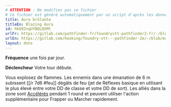```yaml
---
# ATTENTION : Ne modifiez pas ce fichier
# Ce fichier est généré automatiquement par un script d'après les données du module Foundry VTT officiel et de sa traduction
title: Aura brûlante
titleEn: Blazing Aura
id: hkU92nqUYBQLQSMt
urlFr: https://gitlab.com/pathfinder-fr/foundryvtt-pathfinder2-fr/-/blob/master/data/feats/hkU92nqUYBQLQSMt.htm
urlEn: https://gitlab.com/hooking/foundry-vtt---pathfinder-2e/-/blob/master/packs/data/feats.db/blazing-aura.json
layout: dons
---
```

**Fréquence** une fois par jour.

**Déclencheur** Votre tour débute.

Vous explosez de flammes. Les ennemis dans une émanation de 6 m subissent [[/r 7d6 #feu]] dégâts de feu (jet de Réflexes basique en utilisant le plus élevé entre votre DD de classe et votre DD de sort). Les alliés dans la zone sont [Accélérés](../conditions/accéléré.html) pendant 1 round et peuvent utiliser l'action supplémentaire pour Frapper ou Marcher rapidement.
